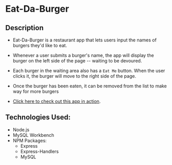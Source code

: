 # Eat-Da-Burger

## Description 

* Eat-Da-Burger is a restaurant app that lets users input the names of burgers they'd like to eat.

* Whenever a user submits a burger's name, the app will display the burger on the left side of the page -- waiting to be devoured.

* Each burger in the waiting area also has a `Eat Me` button. When the user clicks it, the burger will move to the right side of the page.

* Once the burger has been eaten, it can be removed from the list to make way for more burgers

* [Click here to check out this app in action](https://vast-beach-63783.herokuapp.com/).

## Technologies Used: 

* Node.js
* MySQL Workbench
* NPM Packages:
  * Express
  * Express-Handlers
  * MySQL

